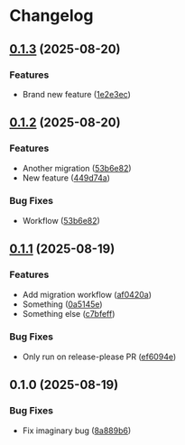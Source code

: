 # Changelog

## [0.1.3](https://github.com/ecmwf-lab/ci-playground/compare/0.1.2...0.1.3) (2025-08-20)


### Features

* Brand new feature ([1e2e3ec](https://github.com/ecmwf-lab/ci-playground/commit/1e2e3ec9c1ff9886e69755e461ad934804af749a))

## [0.1.2](https://github.com/ecmwf-lab/ci-playground/compare/0.1.1...0.1.2) (2025-08-20)


### Features

* Another migration ([53b6e82](https://github.com/ecmwf-lab/ci-playground/commit/53b6e82b16bf26c4fc4cdee9518e2e8937aa6d73))
* New feature ([449d74a](https://github.com/ecmwf-lab/ci-playground/commit/449d74add72e0b81f494a7aca0985cbe9a06f4f5))


### Bug Fixes

* Workflow ([53b6e82](https://github.com/ecmwf-lab/ci-playground/commit/53b6e82b16bf26c4fc4cdee9518e2e8937aa6d73))

## [0.1.1](https://github.com/ecmwf-lab/github-playground/compare/0.1.0...0.1.1) (2025-08-19)


### Features

* Add migration workflow ([af0420a](https://github.com/ecmwf-lab/github-playground/commit/af0420abf9f48c2b17d83de1a16267a4b872119e))
* Something ([0a5145e](https://github.com/ecmwf-lab/github-playground/commit/0a5145efe142a229362928a2a5ea0d81e79ce16c))
* Something else ([c7bfeff](https://github.com/ecmwf-lab/github-playground/commit/c7bfeffe28612b1c24c88866e2b2f2af214acb74))


### Bug Fixes

* Only run on release-please PR ([ef6094e](https://github.com/ecmwf-lab/github-playground/commit/ef6094ea7a66c74fdebc9f4d78fdb25957e15e68))

## 0.1.0 (2025-08-19)


### Bug Fixes

* Fix imaginary bug ([8a889b6](https://github.com/ecmwf-lab/github-playground/commit/8a889b67529edfb22e29ff68d42791127fdffe1d))
